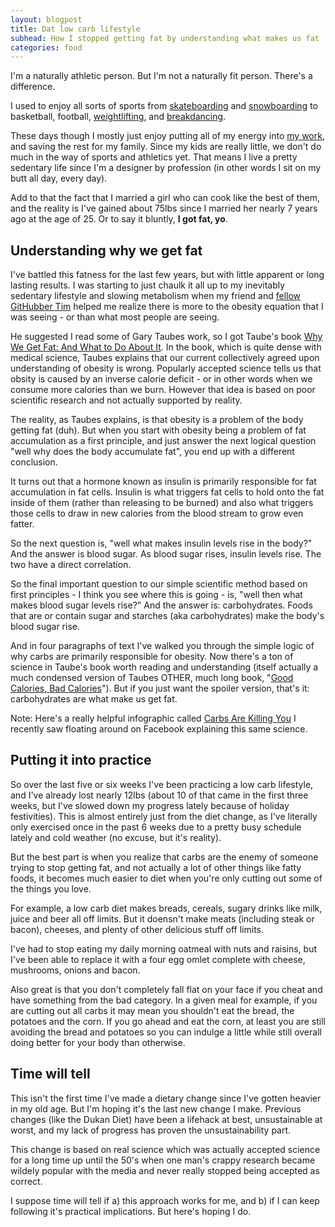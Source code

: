 ```yaml
---
layout: blogpost
title: Dat low carb lifestyle
subhead: How I stopped getting fat by understanding what makes us fat
categories: food
---
```


I'm a naturally athletic person. But I'm not a naturally fit person. There's a difference.

I used to enjoy all sorts of sports from [skateboarding](/post-images/kgrind.jpg) and [snowboarding](/post-images/boyceparkrail.jpg) to basketball, football, [weightlifting](/post-images/joel-sean-lu-gym.jpg), and [breakdancing](/post-images/bboy-jag.jpg).

These days though I mostly just enjoy putting all of my energy into [my work](http://github.com/jglovier), and saving the rest for my family. Since my kids are really little, we don't do much in the way of sports and athletics yet. That means I live a pretty sedentary life since I'm a designer by profession (in other words I sit on my butt all day, every day).

Add to that the fact that I married a girl who can cook like the best of them, and the reality is I've gained about 75lbs since I married her nearly 7 years ago at the age of 25. Or to say it bluntly, **I got fat, yo**.

## Understanding why we get fat

I've battled this fatness for the last few years, but with little apparent or long lasting results. I was starting to just chaulk it all up to my inevitably sedentary lifestyle and slowing metabolism when my friend and [fellow GitHubber Tim](https://twitter.com/tlberglund) helped me realize there is more to the obesity equation that I was seeing - or than what most people are seeing.

He suggested I read some of Gary Taubes work, so I got Taube's book [Why We Get Fat: And What to Do About It](http://www.audible.com/pd/Nonfiction/Why-We-Get-Fat-Audiobook/B004D5K512/ref=a_search_c4_1_1_srTtl?qid=1386951919&sr=1-1). In the book, which is quite dense with medical science, Taubes explains that our current collectively agreed upon understanding of obesity is wrong. Popularly accepted science tells us that obsity is caused by an inverse calorie deficit - or in other words when we consume more calories than we burn. However that idea is based on poor scientific research and not actually supported by reality.

The reality, as Taubes explains, is that obesity is a problem of the body getting fat (duh). But when you start with obesity being a problem of fat accumulation as a first principle, and just answer the next logical question "well why does the body accumulate fat", you end up with a different conclusion.

It turns out that a hormone known as insulin is primarily responsible for fat accumulation in fat cells. Insulin is what triggers fat cells to hold onto the fat inside of them (rather than releasing to be burned) and also what triggers those cells to draw in new calories from the blood stream to grow even fatter.

So the next question is, "well what makes insulin levels rise in the body?" And the answer is blood sugar. As blood sugar rises, insulin levels rise. The two have a direct correlation.

So the final important question to our simple scientific method based on first principles - I think you see where this is going - is, "well then what makes blood sugar levels rise?" And the answer is: carbohydrates. Foods that are or contain sugar and starches (aka carbohydrates) make the body's blood sugar rise.

And in four paragraphs of text I've walked you through the simple logic of why carbs are primarily responsible for obesity. Now there's a ton of science in Taube's book worth reading and understanding (itself actually a much condensed version of Taubes OTHER, much long book, "[Good Calories, Bad Calories](http://www.audible.com/pd/Health-Fitness/Good-Calories-Bad-Calories-Audiobook/B005EMIOZW/ref=a_search_c4_1_1_srTtl?qid=1386952848&sr=1-1)"). But if you just want the spoiler version, that's it: carbohydrates are what make us get fat.

Note: Here's a really helpful infographic called [Carbs Are Killing You](/post-images/Carbs_Are_Killing_You.png) I recently saw floating around on Facebook explaining this same science.

## Putting it into practice

So over the last five or six weeks I've been practicing a low carb lifestyle, and I've already lost nearly 12lbs (about 10 of that came in the first three weeks, but I've slowed down my progress lately because of holiday festivities). This is almost entirely just from the diet change, as I've literally only exercised once in the past 6 weeks due to a pretty busy schedule lately and cold weather (no excuse, but it's reality).

But the best part is when you realize that carbs are the enemy of someone trying to stop getting fat, and not actually a lot of other things like fatty foods, it becomes much easier to diet when you're only cutting out some of the things you love.

For example, a low carb diet makes breads, cereals, sugary drinks like milk, juice and beer all off limits. But it doensn't make meats (including steak or bacon), cheeses, and plenty of other delicious stuff off limits.

I've had to stop eating my daily morning oatmeal with nuts and raisins, but I've been able to replace it with a four egg omlet complete with cheese, mushrooms, onions and bacon.

Also great is that you don't completely fall flat on your face if you cheat and have something from the bad category. In a given meal for example, if you are cutting out all carbs it may mean you shouldn't eat the bread, the potatoes and the corn. If you go ahead and eat the corn, at least you are still avoiding the bread and potatoes so you can indulge a little while still overall doing better for your body than otherwise.

## Time will tell

This isn't the first time I've made a dietary change since I've gotten heavier in my old age. But I'm hoping it's the last new change I make. Previous changes (like the Dukan Diet) have been a lifehack at best, unsustainable at worst, and my lack of progress has proven the unsustainability part.

This change is based on real science which was actually accepted science for a long time up until the 50's when one man's crappy research became wildely popular with the media and never really stopped being accepted as correct.

I suppose time will tell if a) this approach works for me, and b) if I can keep following it's practical implications. But here's hoping I do.